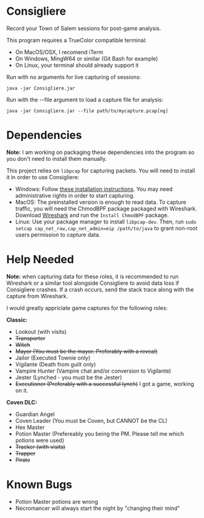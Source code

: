 # Consigliere
Record your Town of Salem sessions for post-game analysis.

This program requires a TrueColor compatible terminal:
- On MacOS/OSX, I recomend iTerm
- On Windows, MingW64 or similar (Git Bash for example)
- On Linux, your terminal should already support it


Run with no arguments for live capturing of sessions:

`java -jar Consigliere.jar`

Run with the --file argument to load a capture file for analysis:

`java -jar Consigliere.jar --file path/to/mycapture.pcap[ng]`

# Dependencies

**Note:** I am working on packaging these dependencies into the program so you don't need to install them manually.

This project relies on `libpcap` for capturing packets. You will need to install it in order to use Consigliere:
- Windows: Follow [these installation instructions](https://github.com/kaitoy/pcap4j#winpcap-or-npcap). You may need administrative rights in order to start capturing.
- MacOS: The preinstalled version is enough to read data. To capture traffic, you will need the ChmodBPF package packaged with Wireshark. Download [Wireshark](https://www.wireshark.org/download.html) and run the `Install ChmodBPF` package.
- Linux: Use your package manager to install `libpcap-dev`. Then, run `sudo setcap cap_net_raw,cap_net_admin=eip /path/to/java` to grant non-root users permission to capture data.

# Help Needed
**Note:** when capturing data for these roles, it is recommended to run Wireshark or a similar tool alongside Consigliere to avoid data loss if Consigliere crashes. If a crash occurs, send the stack trace along with the capture from Wireshark.

I would greatly appriciate game captures for the following roles:

**Classic:**
- Lookout (with visits)
- ~~Transporter~~
- ~~Witch~~
- ~~Mayor (You must be the mayor. Preferably with a reveal)~~
- Jailor (Executed Townie only)
- Vigilante (Death from guilt only)
- Vampire Hunter (Vampire chat and/or conversion to Vigilante)
- Jester (Lynched - you must be the Jester)
- ~~Executioner (Preferably with a successful lynch)~~ I got a game, working on it.

**Coven DLC:**
- Guardian Angel
- Coven Leader (You must be Coven, but CANNOT be the CL)
- Hex Master
- Potion Master (Prefereably you being the PM. Please tell me which potions were used)
- ~~Tracker (with visits)~~
- ~~Trapper~~
- ~~Pirate~~

# Known Bugs
- Potion Master potions are wrong
- Necromancer will always start the night by "changing their mind"

